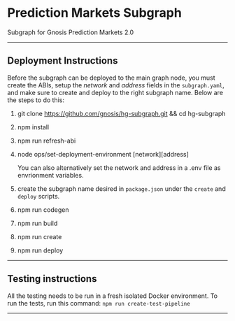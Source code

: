 # Prediction Markets Subgraph

Subgraph for Gnosis Prediction Markets 2.0

---

## Deployment Instructions

Before the subgraph can be deployed to the main graph node, you must create the ABIs, setup the _network_ and _address_ fields in the `subgraph.yaml`, and make sure to create and deploy to the right subgraph name. Below are the steps to do this:

1.  git clone https://github.com/gnosis/hg-subgraph.git && cd hg-subgraph

2.  npm install

3.  npm run refresh-abi

4.  node ops/set-deployment-environment [network][address]

    You can also alternatively set the network and address in a .env file as envrionment variables.

5.  create the subgraph name desired in `package.json` under the `create` and `deploy` scripts.

6. npm run codegen

7. npm run build

6.  npm run create

7.  npm run deploy

---

## Testing instructions

All the testing needs to be run in a fresh isolated Docker environment. To run the tests, run this command:
`npm run create-test-pipeline`

---
